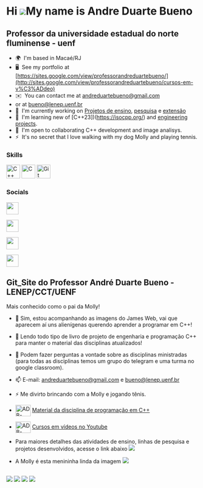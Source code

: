Hi ![](https://user-images.githubusercontent.com/18350557/176309783-0785949b-9127-417c-8b55-ab5a4333674e.gif)My name is Andre Duarte Bueno
==========================================================================================================================================

Professor da universidade estadual do norte fluminense - uenf
-------------------------------------------------------------

*   🌍  I'm based in Macaé/RJ
*   🖥️  See my portfolio at [https://sites.google.com/view/professorandreduartebueno/](http://sites.google.com/view/professorandreduartebueno/cursos-em-v%C3%ADdeo)
*   ✉️  You can contact me at [andreduartebueno@gmail.com](mailto:andreduartebueno@gmail.com)
*   or at [bueno@lenep.uenf.br](mailto:bueno@lenep.uenf.br)
*   🚀  I'm currently working on [Projetos de ensino](https://sites.google.com/view/professorandreduartebueno/ensino),  [pesquisa](http://https://github.com/ldsc) e [extensão](https://sites.google.com/view/professorandreduartebueno/extens%C3%A3o)
*   🧠  I'm learning new of [C++23])(https://isocpp.org/) and [engineering projects](https://sites.google.com/view/professorandreduartebueno/ensino/introdu%C3%A7%C3%A3o-ao-projeto-de-engenharia).
*   🤝  I'm open to collaborating C++ development and image analisys.
*   ⚡  It's no secret that I love walking with my dog ​​Molly and playing tennis.

### Skills 
<p align="left">
<a href="https://docs.microsoft.com/en-us/cpp/?view=msvc-170" target="_blank" rel="noreferrer"><img src="https://raw.githubusercontent.com/danielcranney/readme-generator/main/public/icons/skills/cplusplus-colored.svg" width="36" height="36" alt="C++" /></a>
<a href="https://docs.microsoft.com/en-us/cpp/?view=msvc-170" target="_blank" rel="noreferrer"><img src="https://raw.githubusercontent.com/danielcranney/readme-generator/main/public/icons/skills/c-colored.svg" width="36" height="36" alt="C" /></a>
<a href="https://git-scm.com/" target="_blank" rel="noreferrer"><img src="https://raw.githubusercontent.com/danielcranney/readme-generator/main/public/icons/skills/git-colored.svg" width="36" height="36" alt="Git" /></a>
</p>
                    
### Socials
<p align="left">

<a href="https://www.github.com/andreduartebueno" target="_blank" rel="noreferrer"><img src="https://raw.githubusercontent.com/danielcranney/readme-generator/main/public/icons/socials/github.svg" width="32" height="32" /></a>

<a href="https://www.linkedin.com/in/andre-duarte-bueno-a685b134/" target="_blank" rel="noreferrer"><img src="https://raw.githubusercontent.com/danielcranney/readme-generator/main/public/icons/socials/linkedin.svg" width="32" height="32" /></a>

<a href="https://www.twitter.com/andreduartebuen" target="_blank" rel="noreferrer"><img src="https://raw.githubusercontent.com/danielcranney/readme-generator/main/public/icons/socials/twitter.svg" width="32" height="32" /></a>

<a href="https://www.youtube.com/c/@andreduartebueno" target="_blank" rel="noreferrer"><img src="https://raw.githubusercontent.com/danielcranney/readme-generator/main/public/icons/socials/youtube.svg" width="32" height="32" /></a></p>


## Git_Site do Professor André Duarte Bueno - LENEP/CCT/UENF
Mais conhecido como o pai da Molly!

- 🔭 Sim, estou acompanhando as imagens do James Web, vai que aparecem aí uns alienígenas querendo aprender a programar em C++!
- 🌱 Lendo todo tipo de livro de projeto de engenharia e programação C++ para manter o material das disciplinas atualizados!
- 💬 Podem fazer perguntas a vontade sobre as disciplinas ministradas (para todas as disciplinas temos um grupo do telegram e uma turma no google classroom).
- 📫 E-mail: andreduartebueno@gmail.com e bueno@lenep.uenf.br
- ⚡ Me divirto brincando com a Molly e jogando tênis.
- <img align="center" alt="ADB-C++" height="30" width="40" src="https://upload.wikimedia.org/wikipedia/commons/thumb/1/18/ISO_C%2B%2B_Logo.svg/612px-ISO_C%2B%2B_Logo.svg.png"> <a href="https://sites.google.com/view/professorandreduartebueno/ensino/prog-orientada-objeto-c">Material da disciplina de programação em C++</a>
- <img align="center" alt="ADB-C++" height="30" width="40" src="https://upload.wikimedia.org/wikipedia/commons/thumb/1/18/ISO_C%2B%2B_Logo.svg/612px-ISO_C%2B%2B_Logo.svg.png"> <a href="https://sites.google.com/view/professorandreduartebueno/cursos-em-v%C3%ADdeo">Cursos em vídeos no Youtube</a>

- Para maiores detalhes das atividades de ensino, linhas de pesquisa e projetos desenvolvidos, acesse o link abaixo
<a href="https://sites.google.com/view/professorandreduartebueno" target="_blank"><img src="https://upload.wikimedia.org/wikipedia/commons/1/17/Google-sites-logo.png" target="_blank"></a> 


- A Molly é esta menininha linda da imagem 
<a href="https://sites.google.com/view/professorandreduartebueno" target="_blank"><img src="https://drive.google.com/file/d/1FYXISekPcAAO_5F6YpcApl899izP4F-Y/view?usp=share_link" target="_blank"></a>   

  ##
 
<div> 
  <a href="https://www.youtube.com/@andreduartebueno/about" target="_blank"><img src="https://img.shields.io/badge/YouTube-FF0000?style=for-the-badge&logo=youtube&logoColor=white" target="_blank"></a>
  <a href="https://instagram.com/andreduartebueno" target="_blank"><img src="https://img.shields.io/badge/-Instagram-%23E4405F?style=for-the-badge&logo=instagram&logoColor=white" target="_blank"></a>
  <a href = "mailto:andreduartebueno@gmail.com"><img src="https://img.shields.io/badge/-Gmail-%23333?style=for-the-badge&logo=gmail&logoColor=white" target="_blank"></a>
  <a href="https://www.linkedin.com/in/andre-duarte-bueno-a685b134/" target="_blank"><img src="https://img.shields.io/badge/-LinkedIn-%230077B5?style=for-the-badge&logo=linkedin&logoColor=white" target="_blank"></a> 

</div>

